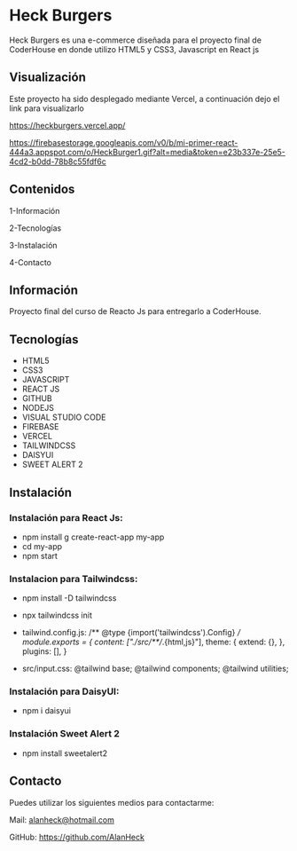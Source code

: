 # Heck Burgers

Heck Burgers es una e-commerce diseñada para el proyecto final de CoderHouse en donde utilizo HTML5 y CSS3, Javascript en React js


## Visualización

Este proyecto ha sido desplegado mediante Vercel, a continuación dejo el link para visualizarlo

https://heckburgers.vercel.app/

https://firebasestorage.googleapis.com/v0/b/mi-primer-react-444a3.appspot.com/o/HeckBurger1.gif?alt=media&token=e23b337e-25e5-4cd2-b0dd-78b8c55fdf6c


## Contenidos

1-Información

2-Tecnologías

3-Instalación

4-Contacto


## Información

Proyecto final del curso de Reacto Js para entregarlo a CoderHouse.


## Tecnologías

- HTML5
- CSS3
- JAVASCRIPT
- REACT JS
- GITHUB
- NODEJS
- VISUAL STUDIO CODE
- FIREBASE
- VERCEL
- TAILWINDCSS
- DAISYUI
- SWEET ALERT 2


## Instalación

### Instalación para React Js:
- npm install g create-react-app my-app
- cd my-app
- npm start

### Instalacion para Tailwindcss: 
- npm install -D tailwindcss
- npx tailwindcss init

- tailwind.config.js:
/** @type {import('tailwindcss').Config} */
module.exports = {
  content: ["./src/**/*.{html,js}"],
  theme: {
    extend: {},
  },
  plugins: [],
}

- src/input.css:
@tailwind base;
@tailwind components;
@tailwind utilities;


### Instalación para DaisyUI:
- npm i daisyui


### Instalación Sweet Alert 2
- npm install sweetalert2


## Contacto

Puedes utilizar los siguientes medios para contactarme:

Mail: alanheck@hotmail.com

GitHub: https://github.com/AlanHeck